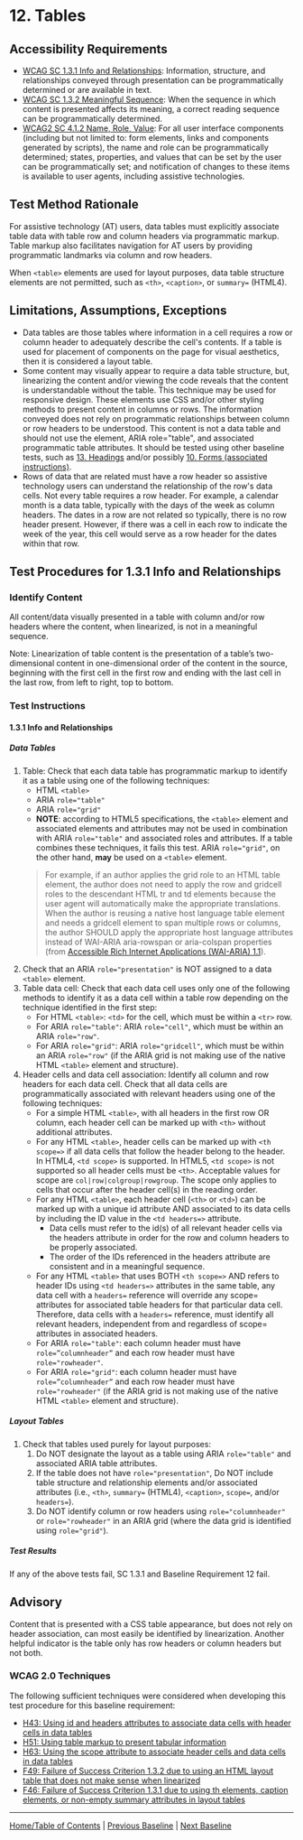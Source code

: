 # 12. Tables
## Accessibility Requirements
* [WCAG SC 1.3.1 Info and Relationships](https://www.w3.org/TR/UNDERSTANDING-WCAG20/content-structure-separation-programmatic.html): Information, structure, and relationships conveyed through presentation can be programmatically determined or are available in text.
* [WCAG SC 1.3.2 Meaningful Sequence](https://www.w3.org/WAI/WCAG21/Understanding/meaningful-sequence.html): When the sequence in which content is presented affects its meaning, a correct reading sequence can be programmatically determined.
* [WCAG2 SC 4.1.2 Name, Role, Value](https://www.w3.org/WAI/WCAG21/Understanding/name-role-value.html): For all user interface components (including but not limited to: form elements, links and components generated by scripts), the name and role can be programmatically determined; states, properties, and values that can be set by the user can be programmatically set; and notification of changes to these items is available to user agents, including assistive technologies.

## Test Method Rationale
For assistive technology (AT) users, data tables must explicitly associate table data with table row and column headers via programmatic markup. Table markup also facilitates navigation for AT users by providing programmatic landmarks via column and row headers.

When `<table>` elements are used for layout purposes, data table structure elements are not permitted, such as `<th>`, `<caption>`, or `summary=` (HTML4).

## Limitations, Assumptions, Exceptions
* Data tables are those tables where information in a cell requires a row or column header to adequately describe the cell's contents. If a table is used for placement of components on the page for visual aesthetics, then it is considered a layout table.
* Some content may visually appear to require a data table structure, but, linearizing the content and/or viewing the code reveals that the content is understandable without the table. This technique may be used for responsive design. These elements use CSS and/or other styling methods to present content in columns or rows. The information conveyed does not rely on programmatic relationships between column or row headers to be understood. This content is not a data table and should not use the element, ARIA role="table", and associated programmatic table attributes. It should be tested using other baseline tests, such as [13. Headings](13Headings.md) and/or possibly [10. Forms (associated instructions)](10Forms.md).
* Rows of data that are related must have a row header so assistive technology users can understand the relationship of the row's data cells. Not every table requires a row header. For example, a calendar month is a data table, typically with the days of the week as column headers. The dates in a row are not related so typically, there is no row header present. However, if there was a cell in each row to indicate the week of the year, this cell would serve as a row header for the dates within that row.

## Test Procedures for 1.3.1 Info and Relationships
### Identify Content
All content/data visually presented in a table with column and/or row headers where the content, when linearized, is not in a meaningful sequence.

Note: Linearization of table content is the presentation of a table’s two-dimensional content in one-dimensional order of the content in the source, beginning with the first cell in the first row and ending with the last cell in the last row, from left to right, top to bottom. 

### Test Instructions
#### 1.3.1 Info and Relationships
##### Data Tables
1. Table: Check that each data table has programmatic markup to identify it as a table using one of the following techniques:
   * HTML `<table>` 
   * ARIA `role="table"`
   * ARIA `role="grid"`
   * **NOTE**: according to HTML5 specifications, the `<table>` element and associated elements and attributes may not be used in combination with ARIA `role="table"` and associated roles and attributes. If a table combines these techniques, it fails this test. ARIA `role="grid"`, on the other hand, **may** be used on a `<table>` element. 
   > For example, if an author applies the grid role to an HTML table element, the author does not need to apply the row and gridcell roles to the descendant HTML tr and td elements because the user agent will automatically make the appropriate translations. When the author is reusing a native host language table element and needs a gridcell element to span multiple rows or columns, the author SHOULD apply the appropriate host language attributes instead of WAI-ARIA aria-rowspan or aria-colspan properties (from [Accessible Rich Internet Applications (WAI-ARIA) 1.1](https://www.w3.org/TR/wai-aria-1.1/#grid)).
1. Check that an ARIA `role="presentation"` is NOT assigned to a data `<table>` element.
1. Table data cell: Check that each data cell uses only one of the following methods to identify it as a data cell within a table row depending on the technique identified in the first step:
   * For HTML `<table>`: `<td>` for the cell, which must be within a `<tr>` row. 
   * For ARIA `role="table"`: ARIA `role="cell"`, which must be within an ARIA `role="row"`.
   * For ARIA `role="grid"`: ARIA `role="gridcell"`, which must be within an ARIA `role="row"` (if the ARIA grid is not making use of the native HTML `<table>` element and structure).
1. Header cells and data cell association: Identify all column and row headers for each data cell. Check that all data cells are programmatically associated with relevant headers using one of the following techniques:
    * For a simple HTML `<table>`, with all headers in the first row OR column, each header cell can be marked up with `<th>` without additional attributes.
    * For any HTML `<table>`, header cells can be marked up with `<th scope=>` if all data cells that follow the header belong to the header. In HTML4, `<td scope>` is supported. In HTML5, `<td scope>` is not supported so all header cells must be `<th>`. Acceptable values for scope are `col|row|colgroup|rowgroup`. The scope only applies to cells that occur after the header cell(s) in the reading order.
    * For any HTML `<table>`, each header cell (`<th>` or `<td>`) can be marked up with a unique id attribute AND associated to its data cells by including the ID value in the `<td headers=>` attribute. 
        * Data cells must refer to the id(s) of all relevant header cells via the headers attribute in order for the row and column headers to be properly associated.
        * The order of the IDs referenced in the headers attribute are consistent and in a meaningful sequence.
    * For any HTML `<table>` that uses BOTH `<th scope=>` AND refers to header IDs using `<td headers=>` attributes in the same table, any data cell with a `headers=` reference will override any scope= attributes for associated table headers for that particular data cell. Therefore, data cells with a `headers=` reference, must identify all relevant headers, independent from and regardless of scope= attributes in associated headers.
    * For ARIA `role="table"`: each column header must have `role=”columnheader”` and each row header must have `role="rowheader"`. 
    * For ARIA `role="grid"`: each column header must have `role=”columnheader”` and each row header must have `role="rowheader"` (if the ARIA grid is not making use of the native HTML `<table>` element and structure). 

##### Layout Tables
1. Check that tables used purely for layout purposes:
    1. Do NOT designate the layout as a table using ARIA `role="table"` and associated ARIA table attributes. 
    1. If the table does not have `role="presentation"`, Do NOT include table structure and relationship elements and/or associated attributes (i.e., `<th>`, `summary=` (HTML4), `<caption>`, `scope=`, and/or `headers=`).
    1. Do NOT identify column or row headers using `role="columnheader"` or `role="rowheader"` in an ARIA grid (where the data grid is identified using `role="grid"`).
    
##### Test Results
If any of the above tests fail, SC 1.3.1 and Baseline Requirement 12 fail.


## Advisory
Content that is presented with a CSS table appearance, but does not rely on header association, can most easily be identified by linearization. Another helpful indicator is the table only has row headers or column headers but not both.

### WCAG 2.0 Techniques
The following sufficient techniques  were considered when developing this test procedure for this baseline requirement:
* [H43: Using id and headers attributes to associate data cells with header cells in data tables](https://www.w3.org/TR/WCAG20-TECHS/H43.html)
* [H51: Using table markup to present tabular information](https://www.w3.org/TR/WCAG20-TECHS/H51.html)
* [H63: Using the scope attribute to associate header cells and data cells in data tables](https://www.w3.org/TR/WCAG20-TECHS/H63.html)
* [F49: Failure of Success Criterion 1.3.2 due to using an HTML layout table that does not make sense when linearized](https://www.w3.org/TR/WCAG20-TECHS/F49.html)
* [F46: Failure of Success Criterion 1.3.1 due to using th elements, caption elements, or non-empty summary attributes in layout tables](http://www.w3.org/TR/WCAG20-TECHS/F46.html)

----------------------------------------
[Home/Table of Contents](index.md) | [Previous Baseline](11PageTitles.md) | [Next Baseline](13Headings.md)
